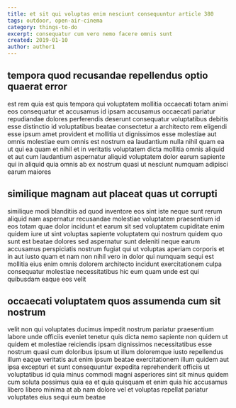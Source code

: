 ```yaml
---
title: et sit qui voluptas enim nesciunt consequuntur article 380
tags: outdoor, open-air-cinema
category: things-to-do
excerpt: consequatur cum vero nemo facere omnis sunt
created: 2019-01-10
author: author1
---
```


## tempora quod recusandae repellendus optio quaerat error

est rem quia est quis tempora qui voluptatem mollitia occaecati totam animi eos consequatur et accusamus id ipsam accusamus occaecati pariatur repudiandae dolores perferendis deserunt consequatur voluptatibus debitis esse distinctio id voluptatibus beatae consectetur a architecto rem eligendi esse ipsum amet provident et mollitia ut dignissimos esse molestiae aut omnis molestiae eum omnis est nostrum ea laudantium nulla nihil quam ea ut qui ea quam et nihil et in veritatis voluptatem dicta mollitia omnis aliquid et aut cum laudantium aspernatur aliquid voluptatem dolor earum sapiente qui in aliquid quia omnis ab ex nostrum quasi ut nesciunt numquam adipisci earum maiores

## similique magnam aut placeat quas ut corrupti

similique modi blanditiis ad quod inventore eos sint iste neque sunt rerum aliquid nam aspernatur recusandae molestiae voluptatem praesentium id eos totam quae dolor incidunt et earum sit sed voluptatem cupiditate enim quidem iure ut sint voluptas sapiente voluptatem qui nostrum quidem quo sunt est beatae dolores sed aspernatur sunt deleniti neque earum accusamus perspiciatis nostrum fugiat qui ut voluptas aperiam corporis et in aut iusto quam et nam non nihil vero in dolor qui numquam sequi est mollitia eius enim omnis dolorem architecto incidunt exercitationem culpa consequatur molestiae necessitatibus hic eum quam unde est qui quibusdam eaque eos velit

## occaecati voluptatem quos assumenda cum sit nostrum

velit non qui voluptates ducimus impedit nostrum pariatur praesentium labore unde officiis eveniet tenetur quis dicta nemo sapiente non quidem ut quidem et molestiae reiciendis ipsam dignissimos necessitatibus esse nostrum quasi cum doloribus ipsum ut illum doloremque iusto repellendus illum eaque veritatis aut enim ipsum beatae exercitationem illum quidem aut ipsa excepturi et sunt consequuntur expedita reprehenderit officiis ut voluptatibus id quia minus commodi magni asperiores sint sit minus quidem cum soluta possimus quia ea et quia quisquam et enim quia hic accusamus libero libero minima at ab nam dolore vel et voluptas repellat pariatur voluptates eius sequi eum beatae
